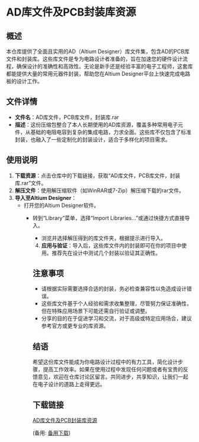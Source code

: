 # AD库文件及PCB封装库资源

## 概述

本仓库提供了全面且实用的AD（Altium Designer）库文件集，包含AD的PCB库文件和封装库。这些库文件是专为电路设计者准备的，旨在加速您的硬件设计流程，确保设计的准确性和高效性。无论是新手还是经验丰富的电子工程师，这套库都能提供大量的常用元器件封装，帮助您在Altium Designer平台上快速完成电路板的设计工作。

## 文件详情

- **文件名**：AD库文件，PCB库文件，封装库.rar
- **描述**：这份压缩包整合了本人长期使用的AD库资源，覆盖多种常用电子元件，从基础的电阻电容到复杂的集成电路，力求全面。这些库不仅包含了标准封装，也融入了一些定制化的封装设计，适合于多样化的项目需求。

## 使用说明

1. **下载资源**：点击仓库中的下载链接，获取“AD库文件，PCB库文件，封装库.rar”文件。
2. **解压文件**：使用解压缩软件（如WinRAR或7-Zip）解压缩下载的rar文件。
3. **导入至Altium Designer**：
   - 打开您的Altium Designer软件。
      - 转到“Library”菜单，选择“Import Libraries...”或通过快捷方式直接导入。
         - 浏览并选择解压得到的库文件夹，根据提示进行导入。
         4. **应用与验证**：导入后，这些库文件内的封装即可在你的项目中使用。推荐先在设计中测试几个封装以验证其正确性。

         ## 注意事项

         - 请根据实际需要选择合适的封装，务必检查兼容性以免造成设计错误。
         - 这些库文件基于个人经验和需求收集整理，尽管努力保证准确性，但在特殊应用场景下可能还需自行验证或调整。
         - 分享的目的在于促进学习和交流，对于高级或特定应用场合，建议参考官方或更专业的库资源。

         ## 结语

         希望这份库文件能成为你电路设计过程中的有力工具，简化设计步骤，提高工作效率。如果在使用过程中发现任何问题或者有宝贵的反馈意见，欢迎在仓库讨论区留言。共同进步，共享知识，让我们一起在电子设计的道路上走得更远。

         ## 下载链接
         [AD库文件及PCB封装库资源](https://pan.quark.cn/s/7e1b2e87656c) 

         (备用: [备用下载](https://pan.baidu.com/s/1XmTwhx0qdCmV1FEbMDYG7w?pwd=1234))
